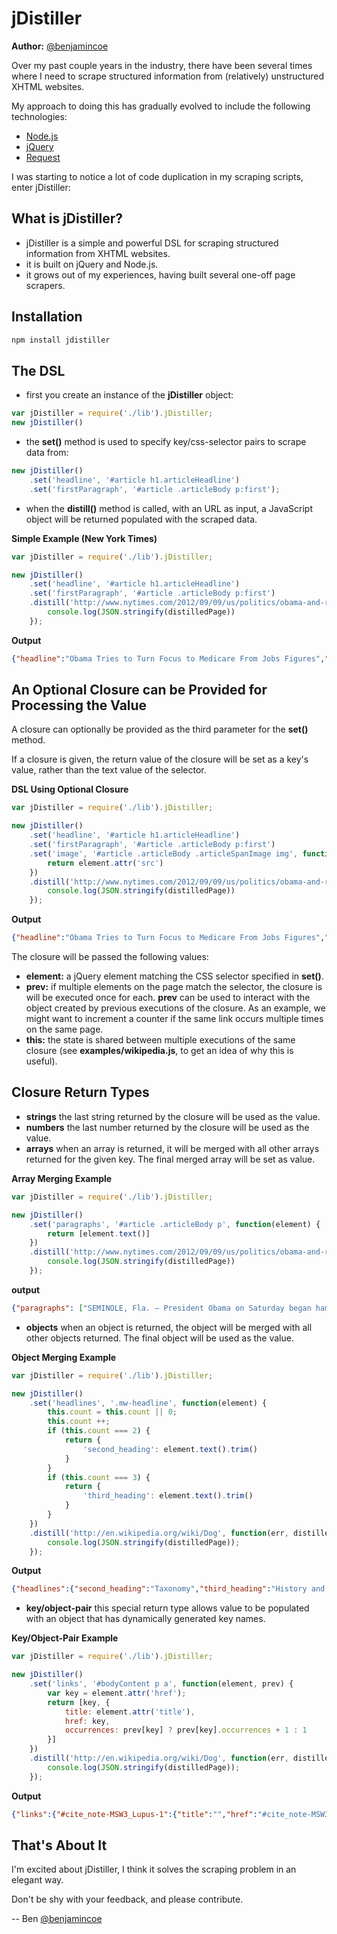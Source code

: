 jDistiller
=========

**Author:** [@benjamincoe](https://twitter.com/#/benjamincoe)

Over my past couple years in the industry, there have been several times where I need to scrape structured information from (relatively) unstructured XHTML websites.

My approach to doing this has gradually evolved to include the following technologies:

* [Node.js](http://nodejs.org/)
* [jQuery](http://jquery.com/)
* [Request](https://github.com/mikeal/request)

I was starting to notice a lot of code duplication in my scraping scripts, enter jDistiller:

What is jDistiller?
------------------

* jDistiller is a simple and powerful DSL for scraping structured information from XHTML websites.
* it is built on jQuery and Node.js.
* it grows out of my experiences, having built several one-off page scrapers.

Installation
-----------

```bash
npm install jdistiller
```

The DSL
-------

* first you create an instance of the __jDistiller__ object:

```javascript
var jDistiller = require('./lib').jDistiller;
new jDistiller()
```

* the __set()__ method is used to specify key/css-selector pairs to scrape data from:

```javascript
new jDistiller()
	.set('headline', '#article h1.articleHeadline')
	.set('firstParagraph', '#article .articleBody p:first');
```

* when the __distill()__ method is called, with an URL as input, a JavaScript object will be returned populated with the scraped data.

**Simple Example (New York Times)**

```javascript
var jDistiller = require('./lib').jDistiller;

new jDistiller()
	.set('headline', '#article h1.articleHeadline')
	.set('firstParagraph', '#article .articleBody p:first')
	.distill('http://www.nytimes.com/2012/09/09/us/politics/obama-and-romney-battle-for-votes-in-2-swing-states.html?_r=1&hp', function(err, distilledPage) {
		console.log(JSON.stringify(distilledPage))
	});
```

**Output**

```json
{"headline":"Obama Tries to Turn Focus to Medicare From Jobs Figures","firstParagraph":"SEMINOLE, Fla. — President Obama on Saturday began hammering away at the Republican ticket’s plans for Medicare, using a campaign swing through Florida, with its large number of retired and elderly voters, to try to turn the page from anemic employment growth, his biggest weakness, to entitlements, a Democratic strength."}
```

An Optional Closure can be Provided for Processing the Value
--------------------------

A closure can optionally be provided as the third parameter for the __set()__ method.

If a closure is given, the return value of the closure will be set as a key's value, rather than the text value of the selector.

**DSL Using Optional Closure**

```javascript
var jDistiller = require('./lib').jDistiller;

new jDistiller()
	.set('headline', '#article h1.articleHeadline')
	.set('firstParagraph', '#article .articleBody p:first')
	.set('image', '#article .articleBody .articleSpanImage img', function(element, prev) {
		return element.attr('src')
	})
	.distill('http://www.nytimes.com/2012/09/09/us/politics/obama-and-romney-battle-for-votes-in-2-swing-states.html?_r=1&hp', function(err, distilledPage) {
		console.log(JSON.stringify(distilledPage))
	});
```

**Output**

```json
{"headline":"Obama Tries to Turn Focus to Medicare From Jobs Figures","firstParagraph":"SEMINOLE, Fla. — President Obama on Saturday began hammering away at the Republican ticket’s plans for Medicare, using a campaign swing through Florida, with its large number of retired and elderly voters, to try to turn the page from anemic employment growth, his biggest weakness, to entitlements, a Democratic strength.","image":"http://graphics8.nytimes.com/images/2012/09/09/us/JP-CANDIDATE-1/JP-CANDIDATE-1-articleLarge.jpg"}
```
The closure will be passed the following values:

* **element:** a jQuery element matching the CSS selector specified in __set()__.
* **prev:** if multiple elements on the page match the selector, the closure is will be executed once for each. __prev__ can be used to interact with the object created by previous executions of the closure. As an example, we might want to increment a counter if the same link occurs multiple times on the same page.
* **this:** the state is shared between multiple executions of the same closure (see __examples/wikipedia.js__, to get an idea of why this is useful).

Closure Return Types
-------------------

* **strings** the last string returned by the closure will be used as the value.
* **numbers** the last number returned by the closure will be used as the value.
* **arrays** when an array is returned, it will be merged with all other arrays returned for the given key. The final merged array will be set as value.

**Array Merging Example**

```javascript
var jDistiller = require('./lib').jDistiller;

new jDistiller()
	.set('paragraphs', '#article .articleBody p', function(element) {
		return [element.text()]
	})
	.distill('http://www.nytimes.com/2012/09/09/us/politics/obama-and-romney-battle-for-votes-in-2-swing-states.html?_r=1&hp', function(err, distilledPage) {
		console.log(JSON.stringify(distilledPage))
	});
```

**output**

```json
{"paragraphs": ["SEMINOLE, Fla. — President Obama on Saturday began hammering away at the Republican ticket’s...", "Kicking off a two-day bus tour through...", ...]}
```

* **objects** when an object is returned, the object will be merged with all other objects returned. The final object will be used as the value.

**Object Merging Example**

```javascript
var jDistiller = require('./lib').jDistiller;

new jDistiller()
	.set('headlines', '.mw-headline', function(element) {
		this.count = this.count || 0;
		this.count ++;
		if (this.count === 2) {
			return {
				'second_heading': element.text().trim()
			}
		}
		if (this.count === 3) {
			return {
				'third_heading': element.text().trim()
			}
		}
	})
	.distill('http://en.wikipedia.org/wiki/Dog', function(err, distilledPage) {
		console.log(JSON.stringify(distilledPage));
	});
```

**Output**

```json
{"headlines":{"second_heading":"Taxonomy","third_heading":"History and evolution"}}
```

* **key/object-pair** this special return type allows value to be populated with an object that has dynamically generated key names.

**Key/Object-Pair Example**

```javascript
var jDistiller = require('./lib').jDistiller;

new jDistiller()
	.set('links', '#bodyContent p a', function(element, prev) {
		var key = element.attr('href');
		return [key, {
			title: element.attr('title'),
			href: key,
			occurrences: prev[key] ? prev[key].occurrences + 1 : 1
		}]
	})
	.distill('http://en.wikipedia.org/wiki/Dog', function(err, distilledPage) {
		console.log(JSON.stringify(distilledPage));
	});
```

**Output**

```json
{"links":{"#cite_note-MSW3_Lupus-1":{"title":"","href":"#cite_note-MSW3_Lupus-1","occurrences":1},"#cite_note-ADW-2":{"title":"","href":"#cite_note-ADW-2","occurrences":1},"/wiki/Gray_wolf_subspecies":{"title":"Gray wolf subspecies","href":"/wiki/Gray_wolf_subspecies","occurrences":1},"/wiki/Gray_wolf":{"title":"Gray wolf","href":"/wiki/Gray_wolf","occurrences":1},"/wiki/Canidae":{"title":"Canidae","href":"/wiki/Canidae","occurrences":1}}}
```

That's About It
----------

I'm excited about jDistiller, I think it solves the scraping problem in an elegant way.

Don't be shy with your feedback, and please contribute.

-- Ben [@benjamincoe](https://twitter.com/#/benjamincoe)

